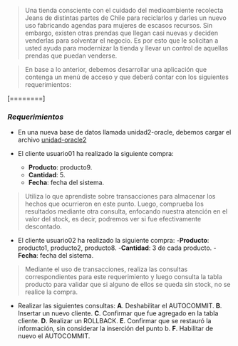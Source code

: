 
> Una tienda consciente con el cuidado del medioambiente recolecta Jeans de distintas
partes de Chile para reciclarlos y darles un nuevo uso fabricando agendas para mujeres de escasos recursos. Sin embargo, existen otras prendas que llegan casi nuevas y deciden venderlas para solventar el negocio. Es por esto que le solicitan a usted ayuda para modernizar la tienda y llevar un control de aquellas prendas que puedan venderse. 

>En base a lo anterior, debemos desarrollar una aplicación que contenga un menú de acceso y que deberá contar con los siguientes requerimientos:

[========]

### *Requerimientos*
- En una nueva base de datos llamada unidad2-oracle, debemos cargar el archivo [unidad-oracle2](https://gist.githubusercontent.com/elrerag/18ba64101bb39bf9c37777b07c70b295/raw/01b820296fac5f64db7d4907aec365ba9a75a007/unidad2_oracle.sql "unidad-oracle2")

- El cliente usuario01 ha realizado la siguiente compra:
	- **Producto**: producto9.
	- **Cantidad**: 5.
	- **Fecha**: fecha del sistema.

>Utiliza lo que aprendiste sobre transacciones para almacenar los hechos que ocurrieron en este punto. Luego, comprueba los resultados mediante otra consulta, enfocando nuestra atención en el valor del stock, es decir, podremos ver si fue efectivamente descontado.

-  El cliente usuario02 ha realizado la siguiente compra:
	-**Producto**: producto1, producto2, producto8.
	-**Cantidad**: 3 de cada producto.
	-**Fecha**: fecha del sistema.
>Mediante el uso de transacciones, realiza las consultas correspondientes para este requerimiento y luego consulta la tabla producto para validar que si alguno de ellos se queda sin stock, no se realice la compra.

-   Realizar las siguientes consultas:
	**A**. Deshabilitar el AUTOCOMMIT.
	**B**. Insertar un nuevo cliente.
	**C**. Confirmar que fue agregado en la tabla cliente.
	**D**. Realizar un ROLLBACK.
	**E**. Confirmar que se restauró la información, sin considerar la inserción del punto b.
	**F**. Habilitar de nuevo el AUTOCOMMIT.
